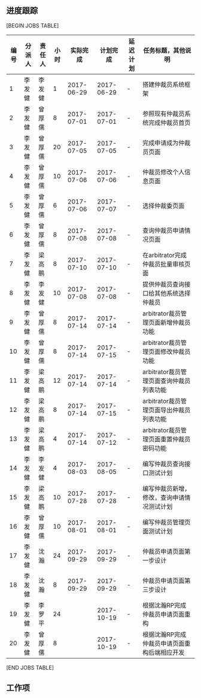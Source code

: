 ﻿进度跟踪
-------

[BEGIN JOBS TABLE]

|编号|分派人|责任人| 小时|实际完成 | 计划完成 | 延迟计划 | 任务标题，其他说明 | 
|----|-----|-----|----|--------| ------- | ------- |------------------ | 
| 1 |李发健 |李发健  |1  |2017-06-29  | 2017-06-29 | - |搭建仲裁员系统框架 | 
| 2 |李发健 |曾厚儒  |8  |2017-07-01  | 2017-07-01 | - |参照现有仲裁员系统完成仲裁员首页 | 
| 3 |李发健 |曾厚儒 |20 |2017-07-05  | 2017-07-05 | - |完成申请成为仲裁员页面 | 
| 4 |李发健 |曾厚儒  |10 |2017-07-06  | 2017-07-06 | - |仲裁员修改个人信息页面 | 
| 5 |李发健 |曾厚儒  |6  |2017-07-06  | 2017-07-07 | - |选择仲裁委页面 | 
| 6 |李发健 |曾厚儒  |8  |2017-07-08  | 2017-07-08 | - |查询仲裁员申请情况页面 | 
| 7 |李发健 |梁高鹏  |8  |2017-07-10  | 2017-07-10 | - |在arbitrator完成仲裁员批量审核页面 | 
| 8 |李发健 |李发健 |10 |2017-07-08  | 2017-07-08 | - |提供仲裁员查询接口给其他系统选择仲裁员 | 
| 9 |李发健 |曾厚儒  |8  |2017-07-14  | 2017-07-14 | - |arbitrator裁员管理页面新增仲裁员功能 | 
|10 |李发健 |曾厚儒 |8  |2017-07-14  | 2017-07-15 | - |arbitrator裁员管理页面修改仲裁员功能 | 
|11 |李发健 |梁高鹏 |12 |2017-07-14  | 2017-07-14 | - |arbitrator裁员管理页面查询仲裁员列表功能 | 
|12 |李发健 |梁高鹏  |8  |2017-07-14  | 2017-07-15 | - |arbitrator裁员管理页面导出仲裁员列表功能 | 
|13 |李发健 |梁高鹏  |4  |2017-07-14  | 2017-07-12 | - |arbitrator裁员管理页面重置仲裁员密码功能 | 
|14 |李发健 |李发健  |4  |2017-08-03  |2017-08-05  | - |编写仲裁员查询接口测试计划 |
|15 |李发健 |梁高鹏  |10  |2017-07-28  |2017-07-28  | - |编写仲裁员新增，修改，查询申请情况测试计划 |
|16 |李发健 |曾厚儒  |10  |2017-08-01  |2017-08-01  | - |编写仲裁员管理页面测试计划 |
|17 |李发健 |沈瀚  |24  |2017-09-29  |2017-09-29  | - |仲裁员申请页面第一步设计 |
|18 |李发健 |沈瀚  |8  |2017-09-29  |2017-09-29  | - |仲裁员申请页面第三步设计 |
|19 |李发健 |李罗平  |24  |  |2017-10-19  | - |根据沈瀚RP完成仲裁员申请页面重构 |
|20 |李发健 |曾厚儒  |8  |  |2017-10-19  | - |根据沈瀚RP完成仲裁员申请页面重构后端相应开发 |


[END JOBS TABLE]

工作项
-------
 
